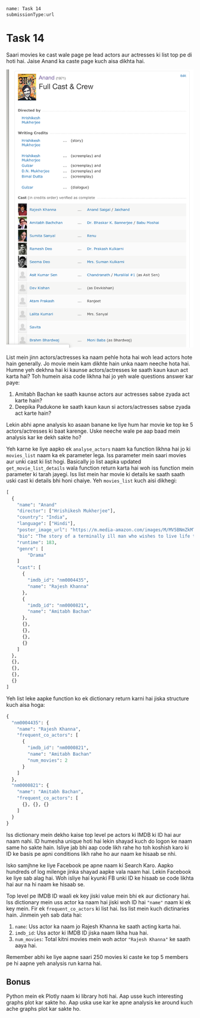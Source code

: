 ```ngMeta
name: Task 14
submissionType:url
```

# Task 14

Saari movies ke cast wale page pe lead actors aur actresses ki list top pe di hoti hai. Jaise Anand ka caste page kuch aisa dikhta hai.

![Anand Cast Page](images/anand_cast_page.png)

List mein jinn actors/actresses ka naam pehle hota hai woh lead actors hote hain generally. Jo movie mein kam dikhte hain unka naam neeche hota hai. Humne yeh dekhna hai ki kaunse actors/actresses ke saath kaun kaun act karta hai? Toh humein aisa code likhna hai jo yeh wale questions answer kar paye:

1. Amitabh Bachan ke saath kaunse actors aur actresses sabse zyada act karte hain?
2. Deepika Padukone ke saath kaun kaun si actors/actresses sabse zyada act karte hain?

Lekin abhi apne analysis ko asaan banane ke liye hum har movie ke top ke 5 actors/actresses ki baat karenge. Uske neeche wale pe aap baad mein analysis kar ke dekh sakte ho?

Yeh karne ke liye aapko ek `analyse_actors` naam ka function likhna hai jo ki `movies_list` naam ka ek parameter lega. Iss parameter mein saari movies aur unki cast ki list hogi. Basically jo list aapka updated `get_movie_list_details` wala function return karta hai woh iss function mein parameter ki tarah jayegi. Iss list mein har movie ki details ke saath saath uski cast ki details bhi honi chaiye. Yeh `movies_list` kuch aisi dikhegi:

```python
[
  {
    "name": "Anand"
    "director": ["Hrishikesh Mukherjee"],
    "country": "India",
    "language": ["Hindi"],
    "poster_image_url": "https://m.media-amazon.com/images/M/MV5BNmZkMTMzNmEtMWU5NC00MjEzLWE5MzktYzRlMmQyMzk0YmM1XkEyXkFqcGdeQXVyNTA4NzY1MzY@._V1_UX182_CR0,0,182,268_AL__QL50.jpg",
    "bio": "The story of a terminally ill man who wishes to live life to the full before the inevitable occurs, as told by his best friend.",
    "runtime": 183,
    "genre": [
    	"Drama"
    ]
    "cast": [
      {
        "imdb_id": "nm0004435",
        "name": "Rajesh Khanna"
      },
      {
        "imdb_id": "nm0000821",
        "name": "Amitabh Bachan"
      },
      {},
      {},
      {},
      {}
    ]
  },
  {},
  {},
  {},
  {}
]
```

Yeh list leke aapke function ko ek dictionary return karni hai jiska structure kuch aisa hoga:

```python
{
  "nm0004435": {
    "name": "Rajesh Khanna",
    "frequent_co_actors": [
      {
        "imdb_id": "nm0000821",
        "name": "Amitabh Bachan"
        "num_movies": 2
      }
    ]
  },
  "nm0000821": {
    "name": "Amitabh Bachan",
    "frequent_co_actors": [
      {}, {}, {}
    ]
  }
}
```

Iss dictionary mein dekho kaise top level pe actors ki IMDB ki ID hai aur naam nahi. ID humesha unique hoti hai lekin shayad kuch do logon ke naam same ho sakte hain. Isliye jab bhi aap code likh rahe ho toh koshish karo ki ID ke basis pe apni conditions likh rahe ho aur naam ke hisaab se nhi.

Isko samjhne ke liye Facebook pe apne naam ki Search Karo. Aapko hundreds of log milenge jinka shayad aapke vala naam hai. Lekin Facebook ke liye sab alag hai. Woh isliye hai kyunki FB unki ID ke hisaab se code likhta hai aur na hi naam ke hisaab se.

Top level pe IMDB ID waali ek key jiski value mein bhi ek aur dictionary hai. Iss dictionary mein uss actor ka naam hai jiski woh ID hai `"name"` naam ki ek key mein. Fir ek `frequent_co_actors` ki list hai. Iss list mein kuch dictinaries hain. Jinmein yeh sab data hai:

1. `name`: Uss actor ka naam jo Rajesh Khanna ke saath acting karta hai.
2. `imdb_id`: Uss actor ki IMDB ID jiska naam likha hua hai.
3. `num_movies`: Total kitni movies mein woh actor `"Rajesh Khanna"` ke saath aaya hai.

Remember abhi ke liye aapne saari 250 movies ki caste ke top 5 members pe hi aapne yeh analysis run karna hai.

## Bonus

Python mein ek Plotly naam ki library hoti hai. Aap usse kuch interesting graphs plot kar sakte ho. Aap uska use kar ke apne analysis ke around kuch ache graphs plot kar sakte ho.
